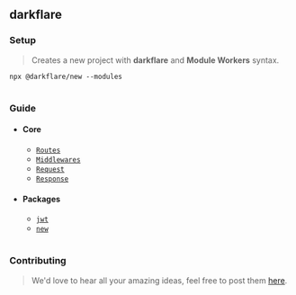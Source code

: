 ## darkflare

### Setup

> Creates a new project with **darkflare** and **Module Workers** syntax.

```sh-session
npx @darkflare/new --modules
```

#

### Guide

- #### Core
  - [`Routes`](https://github.com/azurydev/darkflare/blob/canary/guide/routes.md)
  - [`Middlewares`](https://github.com/azurydev/darkflare/blob/canary/guide/middlewares.md)
  - [`Request`](https://github.com/azurydev/darkflare/blob/canary/guide/request.md)
  - [`Response`](https://github.com/azurydev/darkflare/blob/canary/guide/response.md)

- #### Packages
  - [`jwt`](https://github.com/azurydev/darkflare/blob/canary/guide/packages/jwt.md)
  - [`new`](https://github.com/azurydev/darkflare/blob/canary/guide/packages/new.md)

#

### Contributing

> We'd love to hear all your amazing ideas, feel free to post them [here](https://github.com/azurydev/darkflare/issues/new/choose).
